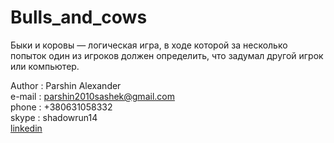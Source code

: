# Bulls_and_cows
Быки и коровы — логическая игра, в ходе которой за несколько попыток один из игроков должен определить, 
что задумал другой игрок или компьютер.

Author  : Parshin Alexander<br>
e-mail  : parshin2010sashek@gmail.com<br>
phone   : +380631058332<br>
skype   : shadowrun14<br>
<a href="https://www.linkedin.com/in/%D0%B0%D0%BB%D0%B5%D0%BA%D1%81%D0%B0%D0%BD%D0%B4%D1%80-%D0%BF%D0%B0%D1%80%D1%88%D0%B8%D0%BD-b2a938118/" target="_blank">linkedin</a>
